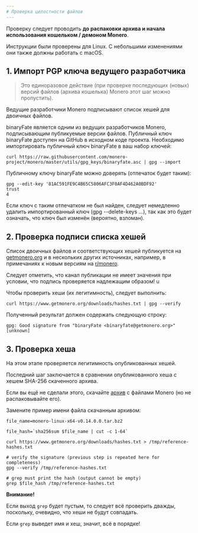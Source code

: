 ```yaml
---
# Проверка целостности файлов
---
```


Проверку следует проводить **до распаковки архива и начала использования кошельком / демоном Monero**.

Инструкции были проверены для Linux. С небольшими изменениями они также должны работать с macOS.

## 1. Импорт PGP ключа ведущего разработчика

> Это единоразовое действие (при проверке последующих (новых) версий файлов (архива кошелька) Monero этот шаг можно пропустить).

Ведущие разработчики Monero подписывают список хешей для двоичных файлов.

binaryFate является одним из ведущих разработчиков Monero, подписывающим публикуемые версии файлов. Публичный ключ binaryFate доступен на GitHub в исходном коде проекта. Необходимо импортировать публичный ключ binaryFate в ваш набор ключей:

`curl https://raw.githubusercontent.com/monero-project/monero/master/utils/gpg_keys/binaryfate.asc | gpg --import`

Публичному ключу binaryFate можно доверять (отпечаток будет таким):

    gpg --edit-key '81AC591FE9C4B65C5806AFC3F0AF4D462A0BDF92'
    trust
    4

Если ключ с таким отпечатком не был найден, следует немедленно удалить импортированный ключ (gpg --delete-keys …), так как это будет означать, что ключ был изменён (вероятно, взломан).

## 2. Проверка подписи списка хешей

Список двоичных файлов и соответствующих хешей публикуется на [getmonero.org](https://www.getmonero.org/downloads/hashes.txt) и в нескольких других источниках, например, в примечаниях к новым версиям на [r/monero](https://reddit.com/r/monero).

Следует отметить, что канал публикации не имеет значения при условии, что подпись проверяется надлежащим образом!                                                                    u

Чтобы проверить хеши (их легитимность), следует выполнить:

`curl https://www.getmonero.org/downloads/hashes.txt | gpg --verify`

Полученный результат должен содержать следующую строку:

`gpg: Good signature from "binaryFate <binaryfate@getmonero.org>" [unknown]`

## 3. Проверка хеша

На этом этапе проверяется легитимность опубликованных хешей.

Последний шаг заключается в сравнении опубликованного хеша с хешем SHA-256 скаченного архива.

Если вы ещё не сделали этого, скачайте [архив](https://www.getmonero.org/downloads/) с файлами Monero (но не распаковывайте его).

Замените пример имени файла скачанным архивом:

    file_name=monero-linux-x64-v0.14.0.0.tar.bz2

    file_hash=`sha256sum $file_name | cut -c 1-64`

    curl https://www.getmonero.org/downloads/hashes.txt > /tmp/reference-hashes.txt

    # verify the signature (previous step is repeated here for completeness)
    gpg --verify /tmp/reference-hashes.txt

    # grep must print the hash (output cannot be empty)
    grep $file_hash /tmp/reference-hashes.txt

**Внимание!**

Если выход `grep` будет пустым, то следует всё проверить дважды, поскольку, очевидно, что хеши не будут совпадать.

Если `grep` выведет имя и хеш, значит, всё в порядке!
